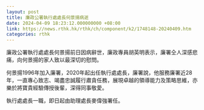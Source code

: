 ```yaml
---
layout: post
title: 廉政公署執行處處長何景揚病逝
date: 2024-04-09 18:23:12.000000000 +08:00
link: https://news.rthk.hk/rthk/ch/component/k2/1748148-20240409.htm
categories: rthk
---
```


廉政公署執行處處長何景揚前日因病辭世，廉政專員胡英明表示，廉署仝人深感悲痛，向何景揚的家人致以最深切的慰問。

何景揚1996年加入廉署，2020年起出任執行處處長，廉署說，他服務廉署近28年，一直專心致志、竭盡忠誠履行肅貪任務，展現卓越的領導能力及策略思維，亦樂於將寶貴經驗傳授後輩，深得同事敬愛。

執行處處長一職，即日起由助理處長麥偉強署任。
